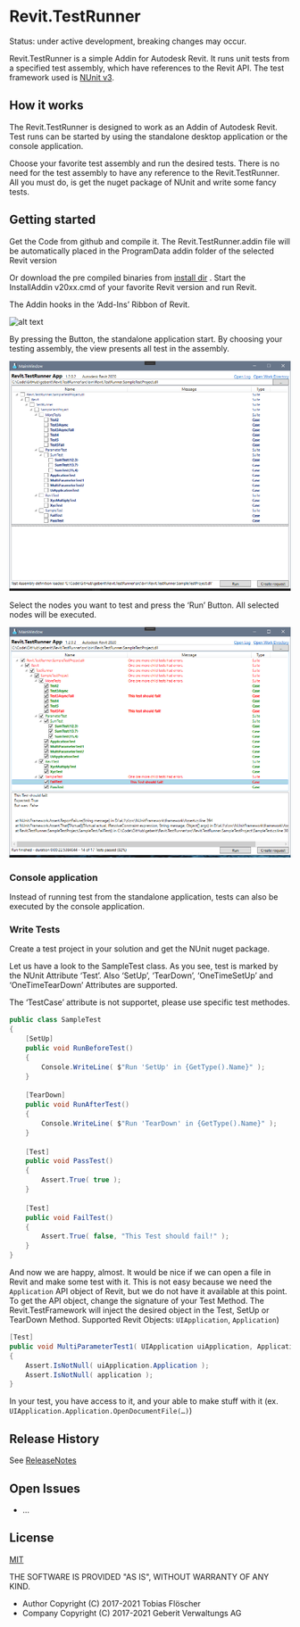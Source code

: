 # Revit.TestRunner
Status: under active development, breaking changes may occur.

Revit.TestRunner is a simple Addin for Autodesk Revit. It runs unit tests from a specified test assembly, which have references to the Revit API. The test framework used is [NUnit v3](https://github.com/nunit).

## How it works
The Revit.TestRunner is designed to work as an Addin of Autodesk Revit. Test runs can be started by using the standalone desktop application or the console application.

Choose your favorite test assembly and run the desired tests. There is no need for the test assembly to have any reference to the Revit.TestRunner. All you must do, is get the nuget package of NUnit and write some fancy tests.

## Getting started
Get the Code from github and compile it. The Revit.TestRunner.addin file will be automatically placed in the ProgramData addin folder of the selected Revit version 

Or download the pre compiled binaries from [install dir](/install) . Start the InstallAddin v20xx.cmd of your favorite Revit version and run Revit. 

The Addin hooks in the ‘Add-Ins’ Ribbon of Revit. 

![alt text](/images/testrunner_start.png)

By pressing the Button, the standalone application start. By choosing your testing assembly, the view presents all test in the assembly.

![alt text](/images/testrunner_ui.png)

Select the nodes you want to test and press the ‘Run’ Button. All selected nodes will be executed.

![alt text](/images/testrunner_ui_executed.png)

### Console application
Instead of running test from the standalone application, tests can also be executed by the console application.


### Write Tests
Create a test project in your solution and get the NUnit nuget package.

Let us have a look to the SampleTest class. As you see, test is marked by the NUnit Attribute ‘Test’. Also ‘SetUp’, ‘TearDown’, ‘OneTimeSetUp’ and ‘OneTimeTearDown’ Attributes are supported.

The ‘TestCase’ attribute is not supportet, please use specific test methodes.

```c#
public class SampleTest
{
    [SetUp]
    public void RunBeforeTest()
    {
        Console.WriteLine( $"Run 'SetUp' in {GetType().Name}" );
    }
 
    [TearDown]
    public void RunAfterTest()
    {
        Console.WriteLine( $"Run 'TearDown' in {GetType().Name}" );
    }
 
    [Test]
    public void PassTest()
    {
        Assert.True( true );
    }
 
    [Test]
    public void FailTest()
    {
        Assert.True( false, "This Test should fail!" );
    }
}
```

And now we are happy, almost. It would be nice if we can open a file in Revit and make some test with it. This is not easy because we need the `Application` API object of Revit, but we do not have it available at this point. 
To get the API object, change the signature of your Test Method. The Revit.TestFramework will inject the desired object in the Test, SetUp or TearDown Method. Supported Revit Objects: `UIApplication`, `Application`)

```c#
[Test]
public void MultiParameterTest1( UIApplication uiApplication, Application application )
{
    Assert.IsNotNull( uiApplication.Application );
    Assert.IsNotNull( application );
}

```

In your test, you have access to it, and your able to make stuff with it (ex. `UIApplication.Application.OpenDocumentFile(…)`)

## Release History
See [ReleaseNotes](/documentation/ReleaseNotes.md)

## Open Issues
* ...

## License
[MIT](http://opensource.org/licenses/MIT)

THE SOFTWARE IS PROVIDED "AS IS", WITHOUT WARRANTY OF ANY KIND.
-	Author Copyright (C) 2017-2021 Tobias Flöscher
-	Company Copyright (C) 2017-2021 Geberit Verwaltungs AG 
